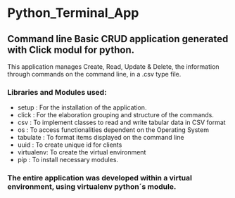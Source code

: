 # Python_Terminal_App
## Command line Basic CRUD application generated with Click modul for python.

This application manages Create, Read, Update & Delete, the information through commands on the command line, in a .csv type file.

### Libraries and Modules used:
* setup     : For the installation of the application.
* click     : For the elaboration grouping and structure of the commands.
* csv       : To implement classes to read and write tabular data in CSV format
* os        : To access functionalities dependent on the Operating System
* tabulate  : To format items displayed on the command line
* uuid      : To create unique id for clients
* virtualenv: To create the virtual environment
* pip       : To install necessary modules.

### The entire application was developed within a virtual environment, using virtualenv python´s module.
